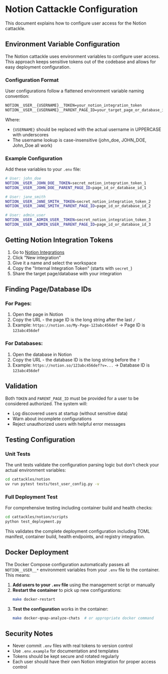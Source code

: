 # Notion Cattackle Configuration

This document explains how to configure user access for the Notion cattackle.

## Environment Variable Configuration

The Notion cattackle uses environment variables to configure user access. This approach keeps sensitive tokens out of the codebase and allows for easy deployment configuration.

### Configuration Format

User configurations follow a flattened environment variable naming convention:

```bash
NOTION__USER__{USERNAME}__TOKEN=your_notion_integration_token
NOTION__USER__{USERNAME}__PARENT_PAGE_ID=your_target_page_or_database_id
```

Where:

- `{USERNAME}` should be replaced with the actual username in UPPERCASE with underscores
- The username lookup is case-insensitive (john_doe, JOHN_DOE, John_Doe all work)

### Example Configuration

Add these variables to your `.env` file:

```bash
# User: john_doe
NOTION__USER__JOHN_DOE__TOKEN=secret_notion_integration_token_1
NOTION__USER__JOHN_DOE__PARENT_PAGE_ID=page_id_or_database_id_1

# User: jane_smith
NOTION__USER__JANE_SMITH__TOKEN=secret_notion_integration_token_2
NOTION__USER__JANE_SMITH__PARENT_PAGE_ID=page_id_or_database_id_2

# User: admin_user
NOTION__USER__ADMIN_USER__TOKEN=secret_notion_integration_token_3
NOTION__USER__ADMIN_USER__PARENT_PAGE_ID=page_id_or_database_id_3
```

## Getting Notion Integration Tokens

1. Go to [Notion Integrations](https://www.notion.so/my-integrations)
2. Click "New integration"
3. Give it a name and select the workspace
4. Copy the "Internal Integration Token" (starts with `secret_`)
5. Share the target page/database with your integration

## Finding Page/Database IDs

### For Pages:

1. Open the page in Notion
2. Copy the URL - the page ID is the long string after the last `/`
3. Example: `https://notion.so/My-Page-123abc456def` → Page ID is `123abc456def`

### For Databases:

1. Open the database in Notion
2. Copy the URL - the database ID is the long string before the `?`
3. Example: `https://notion.so/123abc456def?v=...` → Database ID is `123abc456def`

## Validation

Both `TOKEN` and `PARENT_PAGE_ID` must be provided for a user to be considered authorized. The system will:

- Log discovered users at startup (without sensitive data)
- Warn about incomplete configurations
- Reject unauthorized users with helpful error messages

## Testing Configuration

### Unit Tests

The unit tests validate the configuration parsing logic but don't check your actual environment variables:

```bash
cd cattackles/notion
uv run pytest tests/test_user_config.py -v
```

### Full Deployment Test

For comprehensive testing including container build and health checks:

```bash
cd cattackles/notion/scripts
python test_deployment.py
```

This validates the complete deployment configuration including TOML manifest, container build, health endpoints, and registry integration.

## Docker Deployment

The Docker Compose configuration automatically passes all `NOTION__USER__*` environment variables from your `.env` file to the container. This means:

1. **Add users to your `.env` file** using the management script or manually
2. **Restart the container** to pick up new configurations:
   ```bash
   make docker-restart
   ```
3. **Test the configuration** works in the container:
   ```bash
   make docker-qnap-analyze-chats  # or appropriate docker command
   ```

## Security Notes

- Never commit `.env` files with real tokens to version control
- Use `.env.example` for documentation and templates
- Tokens should be kept secure and rotated regularly
- Each user should have their own Notion integration for proper access control
